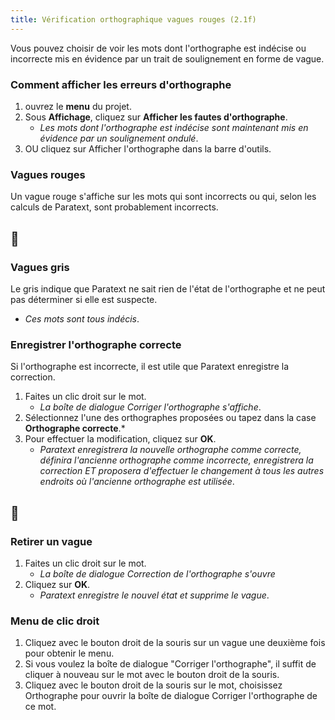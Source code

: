 ```yaml
---
title: Vérification orthographique vagues rouges (2.1f)
---
```

Vous pouvez choisir de voir les mots dont l'orthographe est indécise ou incorrecte mis en évidence par un trait de soulignement en forme de vague.

### Comment afficher les erreurs d'orthographe

1.  ouvrez le **menu** du projet.
1.  Sous **Affichage**, cliquez sur **Afficher les fautes d'orthographe**.
    -  *Les mots dont l'orthographe est indécise sont maintenant mis en évidence par un soulignement ondulé*.
1.  OU cliquez sur Afficher l'orthographe dans la barre d'outils.

### Vagues rouges

Un vague rouge s'affiche sur les mots qui sont incorrects ou qui, selon les calculs de Paratext, sont probablement incorrects.



## :page_facing_up:



### Vagues gris

Le gris indique que Paratext ne sait rien de l'état de l'orthographe et ne peut pas déterminer si elle est suspecte.
   -  *Ces mots sont tous indécis*.

### Enregistrer l'orthographe correcte

Si l'orthographe est incorrecte, il est utile que Paratext enregistre la correction.

1. Faites un clic droit sur le mot.
   -  *La boîte de dialogue Corriger l'orthographe s'affiche*.
1. Sélectionnez l'une des orthographes proposées ou tapez dans la case **Orthographe correcte**.*
1. Pour effectuer la modification, cliquez sur **OK**.
   -  *Paratext enregistrera la nouvelle orthographe comme correcte, définira l'ancienne orthographe comme incorrecte, enregistrera la correction ET proposera d'effectuer le changement à tous les autres endroits où l'ancienne orthographe est utilisée*.


## :page_facing_up:


### Retirer un vague

1. Faites un clic droit sur le mot.
   -  *La boîte de dialogue Correction de l'orthographe s'ouvre*
1. Cliquez sur **OK**.
   -  *Paratext enregistre le nouvel état et supprime le vague*.

### Menu de clic droit

1.   Cliquez avec le bouton droit de la souris sur un vague une deuxième fois pour obtenir le menu.
1.   Si vous voulez la boîte de dialogue "Corriger l'orthographe", il suffit de cliquer à nouveau sur le mot avec le bouton droit de la souris.
1.   Cliquez avec le bouton droit de la souris sur le mot, choisissez Orthographe pour ouvrir la boîte de dialogue Corriger l'orthographe de ce mot.
